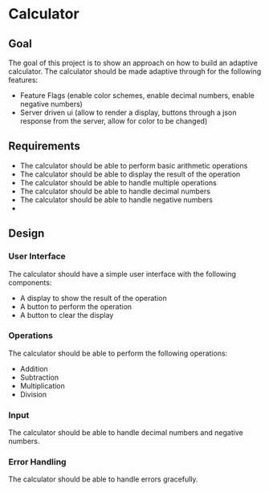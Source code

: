 # Calculator

## Goal

The goal of this project is to show an approach on how to build an adaptive calculator.
The calculator should be made adaptive through for the following features:
- Feature Flags (enable color schemes, enable decimal numbers, enable negative numbers)
- Server driven ui (allow to render a display, buttons through a json response from the server, allow for color to be changed)

## Requirements

- The calculator should be able to perform basic arithmetic operations
- The calculator should be able to display the result of the operation
- The calculator should be able to handle multiple operations
- The calculator should be able to handle decimal numbers
- The calculator should be able to handle negative numbers
- 

## Design

### User Interface

The calculator should have a simple user interface with the following components:

- A display to show the result of the operation
- A button to perform the operation
- A button to clear the display

### Operations

The calculator should be able to perform the following operations:

- Addition
- Subtraction
- Multiplication
- Division

### Input

The calculator should be able to handle decimal numbers and negative numbers.

### Error Handling

The calculator should be able to handle errors gracefully.
